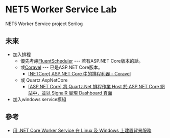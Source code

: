# NET5 Worker Service Lab
NET5
Worker Service project
Serilog

## 未來
* 加入排程
  * 優先考慮[FluentScheduler](https://fluentscheduler.github.io/) --- 若有ASP.NET Core版本的話。
  * 或[Coravel](https://docs.coravel.net/) --- 已是ASP.NET Core版本。
    * [[NETCore] ASP.NET Core 中的排程利器 - Coravel](https://marcus116.blogspot.com/2019/09/task-schedule-library-coravel-in-netcore-aspnetcore.html)
  * 或 Quartz.AspNetCore 
    * [[ASP.NET Core] 將 Quartz.Net 排程作業 Host 於 ASP.NET Core 網站中，並以 SignalR 實現 Dashboard 頁面](https://www.dotblogs.com.tw/wasichris/2020/12/16/172524)
* 加入windows service模組

## 參考
* [用 .NET Core Worker Service 在 Linux 及 Windows 上建置背景服務](https://www.dotblogs.com.tw/supershowwei/2020/12/14/165426)
